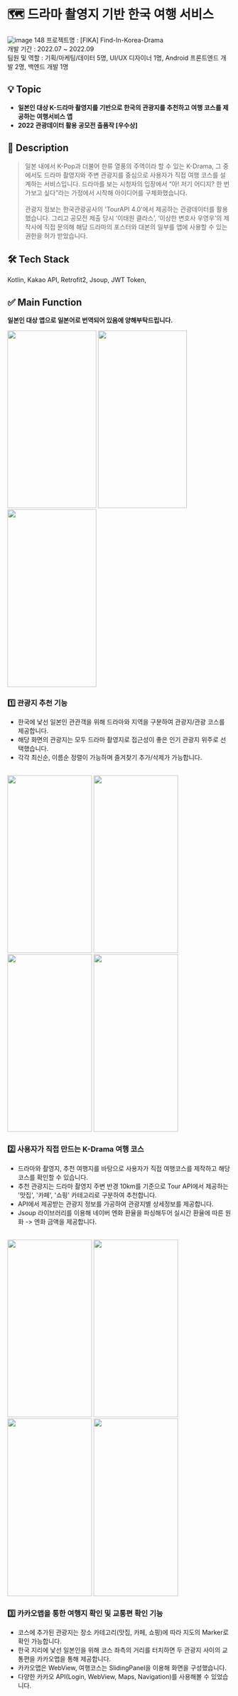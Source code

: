 # 🗺️ 드라마 촬영지 기반 한국 여행 서비스 

![image 148](https://user-images.githubusercontent.com/98886487/221552738-58ba3d1c-538c-4931-86b2-23329b7f7306.png)
프로젝트명 : [FIKA] Find-In-Korea-Drama   
개발 기간 : 2022.07 ~ 2022.09   
팀원 및 역할 : 기획/마케팅/데이터 5명, UI/UX 디자이너 1명, Android 프론트엔드 개발 2명, 백엔드 개발 1명   

## 💡 Topic
* **일본인 대상 K-드라마 촬영지를 기반으로 한국의 관광지를 추천하고 여행 코스를 제공하는 여행서비스 앱**
* **2022 관광데이터 활용 공모전 출품작 [우수상]**

## 📝 Description
> 일본 내에서 K-Pop과 더불어 한류 열풍의 주역이라 할 수 있는 K-Drama, 그 중에서도 드라마 촬영지와 주변 관광지를 중심으로 사용자가 직접 여행 코스를 설계하는 서비스입니다. 
드라마를 보는 시청자의 입장에서 “아! 저기 어디지? 한 번 가보고 싶다”라는 가정에서 시작해 아이디어를 구체화했습니다.<br><br>
관광지 정보는 한국관광공사의 'TourAPI 4.0'에서 제공하는 관광데이터를 활용했습니다.
그리고 공모전 제출 당시 ‘이태원 클라스’, ‘이상한 변호사 우영우’의 제작사에 직접 문의해 해당 드라마의 포스터와 대본의 일부를 앱에 사용할 수 있는 권한을 허가 받았습니다.

## 🛠️ Tech Stack
Kotlin, Kakao API, Retrofit2, Jsoup, JWT Token, 

## ✅ Main Function
**일본인 대상 앱으로 일본어로 번역되어 있음에 양해부탁드립니다.**
<div>
  <img src="https://user-images.githubusercontent.com/98886487/223594131-0bfef979-9b69-4bf3-85a4-8fd7b267a14f.png" width="200" height="400" /> 
  <img src="https://user-images.githubusercontent.com/98886487/221556632-a32c2490-6722-415a-9f1e-b05e4816a48e.png" width="200" height="400" /> 
  <img src="https://user-images.githubusercontent.com/98886487/221557928-223ce860-aec3-48da-92b4-ad3035c62a5f.png" width="200" height="400" />
</div>


### 1️⃣ 관광지 추천 기능   
* 한국에 낯선 일본인 관관객을 위해 드라마와 지역을 구분하여 관광지/관광 코스를 제공합니다.
* 해당 화면의 관광지는 모두 드라마 촬영지로 접근성이 좋은 인기 관광지 위주로 선택했습니다.
* 각각 최신순, 이름순 정렬이 가능하며 즐겨찾기 추가/삭제가 가능합니다.
<br>

<div>
  <img src="https://user-images.githubusercontent.com/98886487/224473841-ea02d5a8-5b51-48a2-9ec4-ecea3136e81d.png" width="190" height="400" /> 
  <img src="https://user-images.githubusercontent.com/98886487/224476657-599816bd-c9b1-40be-b8e3-3d1b2ec416d0.png" width="190" height="400" /> 
  <img src="https://user-images.githubusercontent.com/98886487/224478358-705665c0-f805-4af1-a1ba-f3d0935003e1.png" width="190" height="400" /> 
  <img src="https://user-images.githubusercontent.com/98886487/224476647-0d49c389-1fc5-40e1-89d6-05b6fd02dca8.png" width="190" height="400" /> 
</div>   

### 2️⃣ 사용자가 직접 만드는 K-Drama 여행 코스
* 드라마와 촬영지, 추천 여행지를 바탕으로 사용자가 직접 여행코스를 제작하고 해당 코스를 확인할 수 있습니다.
* 추천 관광지는 드라마 촬영지 주변 반경 10km를 기준으로 Tour API에서 제공하는 '맛집', '카페', '쇼핑' 카테고리로 구분하여 추천합니다.
* API에서 제공받는 관광지 정보를 가공하여 관광지별 상세정보를 제공합니다.
* Jsoup 라이브러리를 이용해 네이버 엔화 환율을 파싱해두어 실시간 환율에 따른 원화 -> 엔화 금액을 제공합니다.
<br>

<div> 
  <img src="https://user-images.githubusercontent.com/98886487/224475939-220585ae-a7bb-4df4-ab1f-0afb0e8dfb91.png" width="190" height="400" /> 
  <img src="https://user-images.githubusercontent.com/98886487/224475887-19dc757b-0811-4171-9abb-0b7d9ae671ee.png" width="190" height="400" /> 
  <img src="https://user-images.githubusercontent.com/98886487/224478545-e38dae25-e253-4c58-b284-d748ab7ed8bc.png" width="190" height="400" />
  <img src="https://user-images.githubusercontent.com/98886487/224475996-ae655e87-6dbc-44c8-9d0d-d19c484ba643.png" width="190" height="400" />
</div>

### 3️⃣ 카카오맵을 통한 여행지 확인 및 교통편 확인 기능 
* 코스에 추가된 관광지는 장소 카테고리(맛집, 카페, 쇼핑)에 따라 지도의 Marker로 확인 가능합니다.
* 한국 지리에 낯선 일본인을 위해 코스 좌측의 거리를 터치하면 두 관광지 사이의 교통편을 카카오맵을 통해 제공합니다.
* 카카오맵은 WebView, 여행코스는 SlidingPanel을 이용해 화면을 구성했습니다.
* 다양한 카카오 API(Login, WebView, Maps, Navigation)를 사용해볼 수 있었습니다.
<br>
